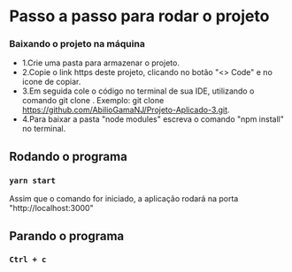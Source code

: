 # Passo a passo para rodar o projeto


### Baixando o projeto na máquina

- 1.Crie uma pasta para armazenar o projeto.&nbsp;
- 2.Copie o link https deste projeto, clicando no botão "<> Code" e no icone de copiar.&nbsp;
- 3.Em seguida cole o código no terminal de sua IDE, utilizando o comando git clone <link copiado>. Exemplo: git clone https://github.com/AbilioGamaNJ/Projeto-Aplicado-3.git.&nbsp;
- 4.Para baixar a pasta "node modules" escreva o comando "npm install" no terminal.&nbsp;

## Rodando o programa

### `yarn start`

Assim que o comando for iniciado, a aplicação rodará na porta "http://localhost:3000"

## Parando o programa

### `Ctrl + c`

